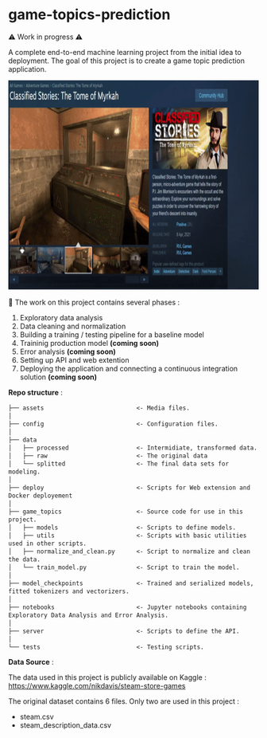 # game-topics-prediction

⚠️ Work in progress ⚠️

A complete end-to-end machine learning project from the initial idea to deployment.
The goal of this project is to create a game topic prediction application.

<img src="https://github.com/LarionovaAnastasia/game-topics-prediction/blob/main/assets/life_run.gif" width="750" height="420" />


📍 The work on this project contains several phases : 

1. Exploratory data analysis 
2. Data cleaning and normalization 
3. Building a training / testing pipeline for a baseline model
4. Traininig production model **(coming soon)**
5. Error analysis **(coming soon)**
6. Setting up API and web extention 
7. Deploying the application and connecting a continuous integration solution **(coming soon)**


**Repo structure** : 

    ├── assets                          <- Media files.
    │
    ├── config                          <- Configuration files.
    │
    ├── data  
    │   ├── processed                   <- Intermidiate, transformed data. 
    │   ├── raw                         <- The original data
    │   └── splitted                    <- The final data sets for modeling. 
    │
    ├── deploy                          <- Scripts for Web extension and Docker deployement                  
    │
    ├── game_topics                     <- Source code for use in this project. 
    │   ├── models                      <- Scripts to define models. 
    │   ├── utils                       <- Scripts with basic utilities used in other scripts. 
    │   ├── normalize_and_clean.py      <- Script to normalize and clean the data. 
    │   └── train_model.py              <- Script to train the model.   
    │
    ├── model_checkpoints               <- Trained and serialized models, fitted tokenizers and vectorizers. 
    │
    ├── notebooks                       <- Jupyter notebooks containing Exploratory Data Analysis and Error Analysis. 
    │
    ├── server                          <- Scripts to define the API. 
    │
    └── tests                           <- Testing scripts.


**Data Source** : 

The data used in this project is publicly available on Kaggle : https://www.kaggle.com/nikdavis/steam-store-games

The original dataset contains 6 files. Only two are used in this project : 
- steam.csv
- steam_description_data.csv
